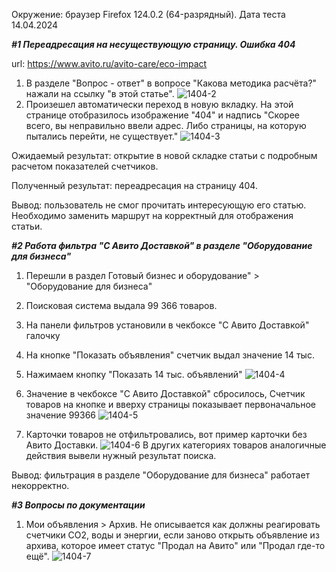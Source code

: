 Окружение: браузер Firefox 124.0.2 (64-разрядный). Дата теста 14.04.2024

***#1 Переадресация на несуществующую страницу. Ошибка 404***

url: https://www.avito.ru/avito-care/eco-impact

1. В разделе "Вопрос - ответ" в вопросе "Какова методика расчёта?" нажали на ссылку "в этой статье". 
![1404-2](https://github.com/Natalia-Semushina/avitoTestQA/assets/69298168/faa6c22b-d547-4881-a499-4bf322d81fce)
2. Произешел автоматически переход в новую вкладку. На этой странице отобразилось изображение "404" и надпись 
"Скорее всего, вы неправильно ввели адрес. Либо страницы, на которую пытались перейти, не существует."
![1404-3](https://github.com/Natalia-Semushina/avitoTestQA/assets/69298168/3daf2b8e-a133-4600-8a1c-0feb64e3fa6f)

Ожидаемый результат: открытие в новой складке статьи с подробным расчетом показателей счетчиков.

Полученный результат: переадресация на страницу 404.

Вывод: пользователь не смог прочитать интересующую его статью. Необходимо заменить маршрут на корректный для отображения статьи.


***#2 Работа фильтра "С Авито Доставкой" в разделе "Оборудование для бизнеса"***

1. Перешли в раздел Готовый бизнес и оборудование" > "Оборудование для бизнеса"
2. Поисковая система выдала 99 366 товаров.
3. На панели фильтров установили в чекбоксе "С Авито Доставкой" галочку
4. На кнопке "Показать объявления" счетчик выдал значение 14 тыс.
5. Нажимаем кнопку "Показать 14 тыс. объявлений"
![1404-4](https://github.com/Natalia-Semushina/avitoTestQA/assets/69298168/46653324-60e8-4180-9bf0-ec655116529e)

6. Значение в чекбоксе  "С Авито Доставкой" сбросилось, Счетчик товаров на кнопке и вверху страницы показывает первоначальное значение 99366
![1404-5](https://github.com/Natalia-Semushina/avitoTestQA/assets/69298168/b758fa95-7c34-4815-bd1d-1dc74efa0e7b)
7. Карточки товаров не отфильтровались, вот пример карточки без Авито Доставки.
![1404-6](https://github.com/Natalia-Semushina/avitoTestQA/assets/69298168/366de5bd-6bc0-4607-bb01-d8fbd84859d6)
В других категориях товаров аналогичные действия вывели нужный результат поиска.

Вывод: фильтрация в разделе "Оборудование для бизнеса" работает некорректно.

***#3 Вопросы по документации***
1. Мои объявления > Архив.
   Не описывается как должны реагировать счетчики CO2, воды и энергии, если заново открыть объявление из архива, которое имеет статус "Продал на Авито" или "Продал где-то ещё".
   ![1404-7](https://github.com/Natalia-Semushina/avitoTestQA/assets/69298168/f3f9e52e-93b4-4f52-8bfa-7b0de579c93f)
